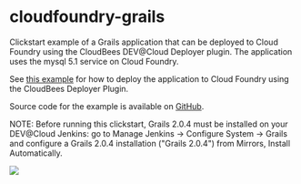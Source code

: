 cloudfoundry-grails
===================

Clickstart example of a Grails application that can be deployed to Cloud Foundry using the CloudBees DEV@Cloud Deployer plugin. The application uses the mysql 5.1 service on Cloud Foundry.

See [this example](https://partnerdemo.ci.cloudbees.com/job/Cloud-Foundry/job/petclinic-grails/) for how to deploy the application to Cloud Foundry using the CloudBees Deployer Plugin.

Source code for the example is available on [GitHub](https://github.com/SpringSource/cloudfoundry-samples.git).

NOTE: Before running this clickstart, Grails 2.0.4 must be installed on your DEV@Cloud Jenkins: go to Manage Jenkins -> Configure System -> Grails and configure a Grails 2.0.4 installation ("Grails 2.0.4") from Mirrors, Install Automatically.

<a href="https://grandcentral.cloudbees.com/?CB_clickstart=https://raw.github.com/CloudBees-community/cloudfoundry-grails/master/clickstart.json"><img src="https://d3ko533tu1ozfq.cloudfront.net/clickstart/deployInstantly.png"/></a>
